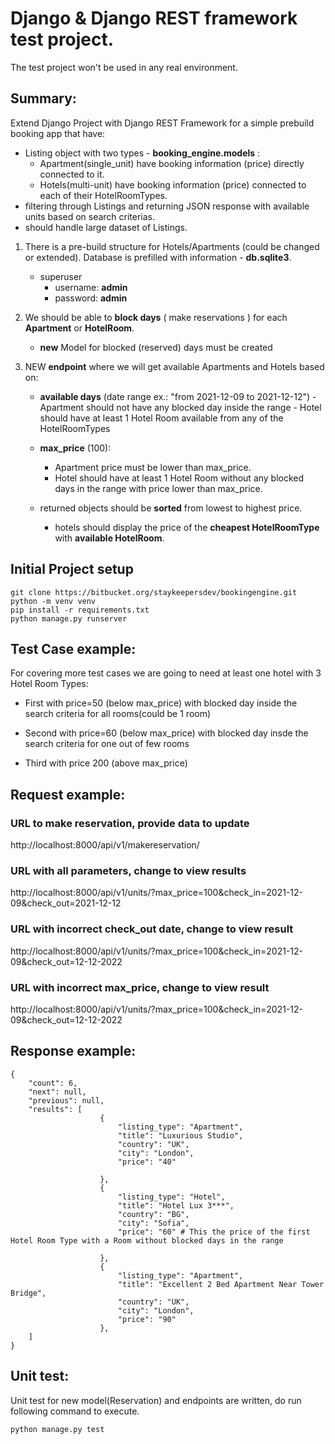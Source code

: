 # Django & Django REST framework test project.
The test project won't be used in any real environment.


## Summary:

Extend Django Project with Django REST Framework for a simple prebuild booking app that have:
- Listing object with two types - **booking_engine.models** :
    - Apartment(single_unit) have booking information (price) directly connected to it.
    - Hotels(multi-unit) have booking information (price) connected to each of their HotelRoomTypes.
- filtering through Listings and returning JSON response with available units based on search criterias.
- should handle large dataset of Listings.

1. There is a pre-build structure for Hotels/Apartments (could be changed or extended). Database is prefilled with information - **db.sqlite3**.
    - superuser
        - username: **admin**
        - password: **admin**

2. We should be able to **block days** ( make reservations ) for each **Apartment** or **HotelRoom**.
    - **new** Model for blocked (reserved) days must be created

3. NEW **endpoint** where we will get available Apartments and Hotels based on:
	- **available days** (date range ex.: "from 2021-12-09 to 2021-12-12")
            - Apartment should not have any blocked day inside the range
            - Hotel should have at least 1 Hotel Room available from any of the HotelRoomTypes
     - **max_price** (100):
		- Apartment price must be lower than max_price.
		- Hotel should have at least 1 Hotel Room without any blocked days in the range with price lower than max_price.

	- returned objects should be **sorted** from lowest to highest price.
		-  hotels should display the price of the **cheapest HotelRoomType** with **available HotelRoom**.


## Initial Project setup
    git clone https://bitbucket.org/staykeepersdev/bookingengine.git
    python -m venv venv
    pip install -r requirements.txt
    python manage.py runserver


## Test Case example:

For covering more test cases we are going to need at least one hotel with 3 Hotel Room Types:

- First with price=50 (below max_price) with blocked day inside the search criteria for all rooms(could be 1 room)

- Second with price=60 (below max_price) with blocked day insde the search criteria for one out of few rooms

- Third with price 200 (above max_price) 


## Request example:

### URL to make reservation, provide data to update
http://localhost:8000/api/v1/makereservation/

### URL with all parameters, change to view results
http://localhost:8000/api/v1/units/?max_price=100&check_in=2021-12-09&check_out=2021-12-12

### URL with incorrect check_out date, change to view result
http://localhost:8000/api/v1/units/?max_price=100&check_in=2021-12-09&check_out=12-12-2022

### URL with incorrect max_price, change to view result
http://localhost:8000/api/v1/units/?max_price=100&check_in=2021-12-09&check_out=12-12-2022


## Response example:

    {
        "count": 6,
        "next": null,
        "previous": null,
        "results": [
                        {
                            "listing_type": "Apartment",
                            "title": "Luxurious Studio",
                            "country": "UK",
                            "city": "London",
                            "price": "40"

                        },
                        {
                            "listing_type": "Hotel",
                            "title": "Hotel Lux 3***",
                            "country": "BG",
                            "city": "Sofia",
                            "price": "60" # This the price of the first Hotel Room Type with a Room without blocked days in the range

                        },
                        {
                            "listing_type": "Apartment",
                            "title": "Excellent 2 Bed Apartment Near Tower Bridge",
                            "country": "UK",
                            "city": "London",
                            "price": "90"
                        },
        ]
    }


## Unit test:
Unit test for new model(Reservation) and endpoints are written, do run following command to execute.

    python manage.py test